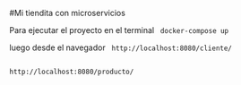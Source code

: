 #Mi tiendita con microservicios

Para ejecutar el proyecto en el terminal
<code>
docker-compose up
</code>

luego desde el navegador
<code>
http://localhost:8080/cliente/
</code>
         
<code>
http://localhost:8080/producto/
</code>
         
